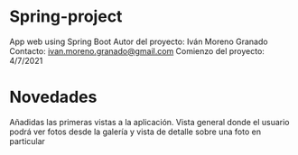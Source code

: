 # Spring-project
App web using Spring Boot
Autor del proyecto: Iván Moreno Granado
Contacto: ivan.moreno.granado@gmail.com
Comienzo del proyecto: 4/7/2021

# Novedades

Añadidas las primeras vistas a la aplicación. Vista general donde el usuario podrá ver fotos desde la galería y vista de detalle sobre una foto en particular
